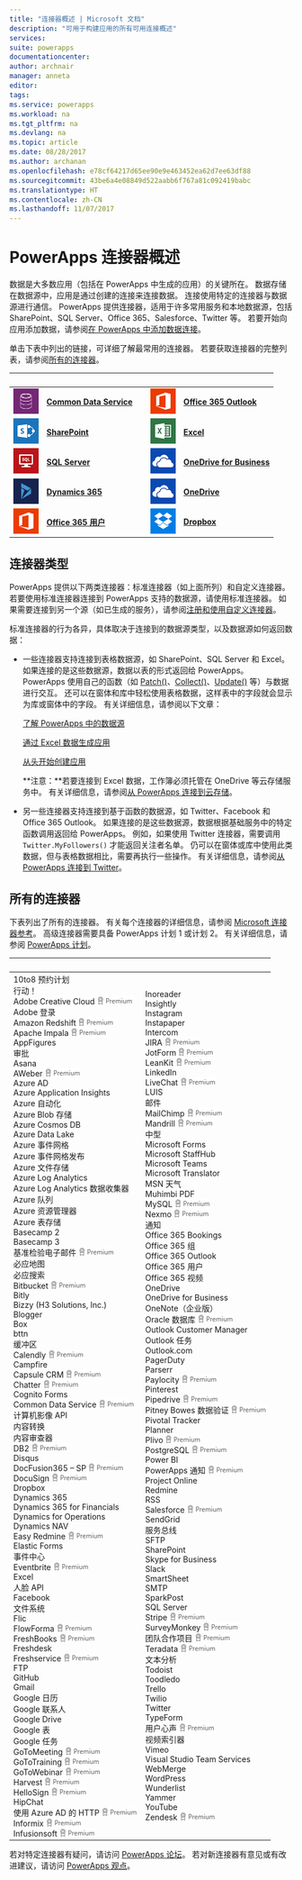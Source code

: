 ```yaml
---
title: "连接器概述 | Microsoft 文档"
description: "可用于构建应用的所有可用连接概述"
services: 
suite: powerapps
documentationcenter: 
author: archnair
manager: anneta
editor: 
tags: 
ms.service: powerapps
ms.workload: na
ms.tgt_pltfrm: na
ms.devlang: na
ms.topic: article
ms.date: 08/28/2017
ms.author: archanan
ms.openlocfilehash: e78cf64217d65ee90e9e463452ea62d7ee63df88
ms.sourcegitcommit: 43be6a4e08849d522aabb6f767a81c092419babc
ms.translationtype: HT
ms.contentlocale: zh-CN
ms.lasthandoff: 11/07/2017
---
```

# <a name="overview-of-connectors-for-powerapps"></a>PowerApps 连接器概述
数据是大多数应用（包括在 PowerApps 中生成的应用）的关键所在。 数据存储在数据源中，应用是通过创建的连接来连接数据。 连接使用特定的连接器与数据源进行通信。 PowerApps 提供连接器，适用于许多常用服务和本地数据源，包括 SharePoint、SQL Server、Office 365、Salesforce、Twitter 等。 若要开始向应用添加数据，请参阅[在 PowerApps 中添加数据连接](add-data-connection.md)。

单击下表中列出的链接，可详细了解最常用的连接器。 若要获取连接器的完整列表，请参阅[所有的连接器](#all-connectors)。

| &nbsp; | &nbsp; | &nbsp; | &nbsp; | &nbsp; |
| --- | --- | --- | --- | --- |
| ![Common Data Service](./media/connections-list/cdm.png) |[**Common Data Service**](data-platform-intro.md) |&nbsp; |![Office 365 Outlook](./media/connections-list/office365.png) |[**Office 365 Outlook**](connections/connection-office365-outlook.md) |
| ![SharePoint](./media/connections-list/sharepoint.png) |[**SharePoint**](connections/connection-sharepoint-online.md) |&nbsp; |![Excel](./media/connections-list/excel.png) |[**Excel**](connections/connection-excel.md) |
| ![SQL Server](./media/connections-list/sql.png) |[**SQL Server**](connections/connection-azure-sqldatabase.md) |&nbsp; |![OneDrive for Business](./media/connections-list/onedrive.png) |[**OneDrive for Business**](connections/cloud-storage-blob-connections.md) |
| ![Dynamics 365](./media/connections-list/dynamics-365.png) |[**Dynamics 365**](connections/connection-dynamics-crmonline.md) |&nbsp; |![OneDrive](./media/connections-list/onedrive.png) |[**OneDrive**](connections/cloud-storage-blob-connections.md) |
| ![Office 365 用户](./media/connections-list/office365.png) |[**Office 365 用户**](connections/connection-office365-users.md) |&nbsp; |![Dropbox](./media/connections-list/dropbox.png) |[**Dropbox**](connections/cloud-storage-blob-connections.md) |

## <a name="types-of-connectors"></a>连接器类型
PowerApps 提供以下两类连接器：标准连接器（如上面所列）和自定义连接器。 若要使用标准连接器连接到 PowerApps 支持的数据源，请使用标准连接器。 如果需要连接到另一个源（如已生成的服务），请参阅[注册和使用自定义连接器](register-custom-api.md)。

标准连接器的行为各异，具体取决于连接到的数据源类型，以及数据源如何返回数据：

* 一些连接器支持连接到表格数据源，如 SharePoint、SQL Server 和 Excel。 如果连接的是这些数据源，数据以表的形式返回给 PowerApps。 PowerApps 使用自己的函数（如 [Patch()](functions/function-patch.md)、[Collect()](functions/function-clear-collect-clearcollect.md)、[Update()](functions/function-update-updateif.md) 等）与数据进行交互。 还可以在窗体和库中轻松使用表格数据，这样表中的字段就会显示为库或窗体中的字段。 有关详细信息，请参阅以下文章：
  
    [了解 PowerApps 中的数据源](working-with-data-sources.md)
  
    [通过 Excel 数据生成应用](get-started-create-from-data.md)
  
    [从头开始创建应用](get-started-create-from-blank.md)
  
    **注意：**若要连接到 Excel 数据，工作簿必须托管在 OneDrive 等云存储服务中。 有关详细信息，请参阅[从 PowerApps 连接到云存储](connections/cloud-storage-blob-connections.md)。
* 另一些连接器支持连接到基于函数的数据源，如 Twitter、Facebook 和 Office 365 Outlook。 如果连接的是这些数据源，数据根据基础服务中的特定函数调用返回给 PowerApps。 例如，如果使用 Twitter 连接器，需要调用 `Twitter.MyFollowers()` 才能返回关注者名单。 仍可以在窗体或库中使用此类数据，但与表格数据相比，需要再执行一些操作。 有关详细信息，请参阅[从 PowerApps 连接到 Twitter](connections/connection-twitter.md)。

## <a name="all-connectors"></a>所有的连接器
下表列出了所有的连接器。 有关每个连接器的详细信息，请参阅 [Microsoft 连接器参考](https://docs.microsoft.com/connectors/)。 高级连接器需要具备 PowerApps 计划 1 或计划 2。 有关详细信息，请参阅 [PowerApps 计划](https://powerapps.microsoft.com/pricing/)。

| &nbsp; | &nbsp; |
| --- | --- |
| 10to8 预约计划<br>行动！<br>Adobe Creative Cloud ![高级连接器](./media/connections-list/premium.png)<br>Adobe 登录<br>Amazon Redshift ![高级连接器](./media/connections-list/premium.png)<br>Apache Impala ![高级连接器](./media/connections-list/premium.png)<br>AppFigures<br>审批<br>Asana<br>AWeber ![高级连接器](./media/connections-list/premium.png)<br>Azure AD<br>Azure Application Insights<br>Azure 自动化<br>Azure Blob 存储<br>Azure Cosmos DB<br>Azure Data Lake<br>Azure 事件网格<br>Azure 事件网格发布<br>Azure 文件存储<br>Azure Log Analytics<br>Azure Log Analytics 数据收集器<br>Azure 队列<br>Azure 资源管理器<br>Azure 表存储<br>Basecamp 2<br>Basecamp 3<br>基准检验电子邮件 ![高级连接器](./media/connections-list/premium.png)<br>必应地图<br>必应搜索<br>Bitbucket ![高级连接器](./media/connections-list/premium.png)<br>Bitly<br>Bizzy (H3 Solutions, Inc.)<br>Blogger<br>Box<br>bttn<br>缓冲区<br>Calendly ![高级连接器](./media/connections-list/premium.png)<br>Campfire<br>Capsule CRM ![高级连接器](./media/connections-list/premium.png)<br>Chatter ![高级连接器](./media/connections-list/premium.png)<br>Cognito Forms<br>Common Data Service ![高级连接器](./media/connections-list/premium.png)<br>计算机影像 API<br>内容转换<br>内容审查器<br>DB2 ![高级连接器](./media/connections-list/premium.png)<br>Disqus<br>DocFusion365 – SP ![高级连接器](./media/connections-list/premium.png)<br>DocuSign ![高级连接器](./media/connections-list/premium.png)<br>Dropbox<br>Dynamics 365<br>Dynamics 365 for Financials<br>Dynamics for Operations<br>Dynamics NAV<br>Easy Redmine ![高级连接器](./media/connections-list/premium.png)<br>Elastic Forms<br>事件中心<br>Eventbrite ![高级连接器](./media/connections-list/premium.png)<br>Excel<br>人脸 API<br>Facebook<br>文件系统<br>Flic<br>FlowForma ![高级连接器](./media/connections-list/premium.png)<br>FreshBooks ![高级连接器](./media/connections-list/premium.png)<br>Freshdesk<br>Freshservice ![高级连接器](./media/connections-list/premium.png)<br>FTP<br>GitHub<br>Gmail<br>Google 日历<br>Google 联系人<br>Google Drive<br>Google 表<br>Google 任务<br>GoToMeeting ![高级连接器](./media/connections-list/premium.png)<br>GoToTraining ![高级连接器](./media/connections-list/premium.png)<br>GoToWebinar ![高级连接器](./media/connections-list/premium.png)<br>Harvest ![高级连接器](./media/connections-list/premium.png)<br>HelloSign ![高级连接器](./media/connections-list/premium.png)<br>HipChat<br>使用 Azure AD 的 HTTP ![高级连接器](./media/connections-list/premium.png)<br>Informix ![高级连接器](./media/connections-list/premium.png)<br>Infusionsoft ![高级连接器](./media/connections-list/premium.png) |Inoreader<br>Insightly<br>Instagram<br>Instapaper<br>Intercom<br>JIRA ![高级连接器](./media/connections-list/premium.png)<br>JotForm ![高级连接器](./media/connections-list/premium.png)<br>LeanKit ![高级连接器](./media/connections-list/premium.png)<br>LinkedIn<br>LiveChat ![高级连接器](./media/connections-list/premium.png)<br>LUIS<br>邮件<br>MailChimp ![高级连接器](./media/connections-list/premium.png)<br>Mandrill ![高级连接器](./media/connections-list/premium.png)<br>中型<br>Microsoft Forms<br>Microsoft StaffHub<br>Microsoft Teams<br>Microsoft Translator<br>MSN 天气<br>Muhimbi PDF<br>MySQL ![高级连接器](./media/connections-list/premium.png)<br>Nexmo ![高级连接器](./media/connections-list/premium.png)<br>通知<br>Office 365 Bookings<br>Office 365 组<br>Office 365 Outlook<br>Office 365 用户<br>Office 365 视频<br>OneDrive<br>OneDrive for Business<br>OneNote（企业版）<br>Oracle 数据库 ![高级连接器](./media/connections-list/premium.png)<br>Outlook Customer Manager<br>Outlook 任务<br>Outlook.com<br>PagerDuty<br>Parserr<br>Paylocity ![高级连接器](./media/connections-list/premium.png)<br>Pinterest<br>Pipedrive ![高级连接器](./media/connections-list/premium.png)<br>Pitney Bowes 数据验证 ![高级连接器](./media/connections-list/premium.png)<br>Pivotal Tracker<br>Planner<br>Plivo ![高级连接器](./media/connections-list/premium.png)<br>PostgreSQL ![高级连接器](./media/connections-list/premium.png)<br>Power BI<br>PowerApps 通知 ![高级连接器](./media/connections-list/premium.png)<br>Project Online<br>Redmine<br>RSS<br>Salesforce ![高级连接器](./media/connections-list/premium.png)<br>SendGrid<br>服务总线<br>SFTP<br>SharePoint<br>Skype for Business<br>Slack<br>SmartSheet<br>SMTP<br>SparkPost<br>SQL Server<br>Stripe ![高级连接器](./media/connections-list/premium.png)<br>SurveyMonkey ![高级连接器](./media/connections-list/premium.png)<br>团队合作项目 ![高级连接器](./media/connections-list/premium.png)<br>Teradata ![高级连接器](./media/connections-list/premium.png)<br>文本分析<br>Todoist<br>Toodledo<br>Trello<br>Twilio<br>Twitter<br>TypeForm<br>用户心声 ![高级连接器](./media/connections-list/premium.png)<br>视频索引器<br>Vimeo<br>Visual Studio Team Services<br>WebMerge<br>WordPress<br>Wunderlist<br>Yammer<br>YouTube<br>Zendesk ![高级连接器](./media/connections-list/premium.png) |

若对特定连接器有疑问，请访问 [PowerApps 论坛](https://powerusers.microsoft.com/t5/PowerApps-Community/ct-p/PowerApps1)。 若对新连接器有意见或有改进建议，请访问 [PowerApps 观点](https://powerusers.microsoft.com/t5/PowerApps-Ideas/idb-p/PowerAppsIdeas)。

